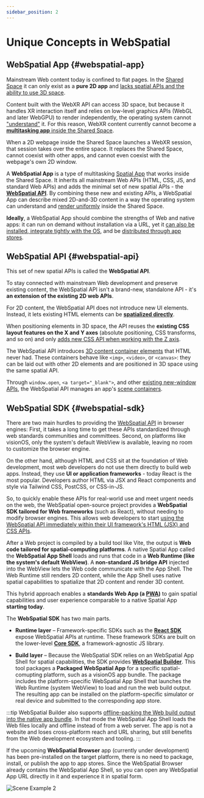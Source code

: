 ```yaml
---
sidebar_position: 2
---
```


# Unique Concepts in WebSpatial

## WebSpatial App {#webspatial-app}

Mainstream Web content today is confined to flat pages. In the [Shared Space](./shared-space-and-spatial-apps) it can only exist as a **pure 2D app** and [lacks spatial APIs and the ability to use 3D space](../introduction/html-css-and-webxr#html-css).

Content built with the WebXR API can access 3D space, but because it handles XR interaction itself and relies on low-level graphics APIs (WebGL and later WebGPU) to render independently, the operating system cannot ["understand"](./shared-space-and-spatial-apps#unified-rendering) it. For this reason, WebXR content currently cannot become a [**multitasking app** inside the Shared Space](./shared-space-and-spatial-apps).

When a 2D webpage inside the Shared Space launches a WebXR session, that session takes over the entire space. It replaces the Shared Space, cannot coexist with other apps, and cannot even coexist with the webpage's own 2D window.

A **WebSpatial App** is a type of multitasking [Spatial App](./shared-space-and-spatial-apps#spatial-apps) that works inside the Shared Space. It inherits all mainstream Web APIs (HTML, CSS, JS, and standard Web APIs) and adds the minimal set of new spatial APIs - the **[WebSpatial API](#webspatial-api)**. By combining these new and existing APIs, a WebSpatial App can describe mixed 2D-and-3D content in a way the operating system can understand and [render uniformly](./shared-space-and-spatial-apps#unified-rendering) inside the Shared Space.

**Ideally**, a WebSpatial App should combine the strengths of Web and native apps: it can run on demand without installation via a URL, yet it [can also be installed, integrate tightly with the OS](https://web.dev/explore/progressive-web-apps), and be [distributed through app stores](https://www.pwabuilder.com/).

## WebSpatial API {#webspatial-api}

This set of new spatial APIs is called the **WebSpatial API**.

To stay connected with mainstream Web development and preserve existing content, the WebSpatial API isn't a brand-new, standalone API - it's **an extension of the existing 2D web APIs**.

For 2D content, the WebSpatial API does not introduce new UI elements. Instead, it lets existing HTML elements can be **[spatialized directly](./spatialized-elements-and-3d-container-elements)**.

When positioning elements in 3D space, the API reuses the **existing CSS layout features on the X and Y axes** (absolute positioning, CSS transforms, and so on) and only [adds new CSS API when working with the Z axis](../development-guide/using-the-webspatial-api/elevate-2d-elements).

The WebSpatial API introduces [3D content container elements](./spatialized-elements-and-3d-container-elements#3d-elements) that HTML never had. These containers behave like `<img>`, `<video>`, or `<canvas>`: they can be laid out with other 2D elements and are positioned in 3D space using the same spatial API.

Through `window.open`, `<a target="_blank">`, and other [existing new-window APIs](../development-guide/using-the-webspatial-api/manage-multiple-scenes), the WebSpatial API manages an app's [scene containers](./scenes-and-spatial-layouts).

## WebSpatial SDK {#webspatial-sdk}

There are two main hurdles to providing the [WebSpatial API](#webspatial-api) in browser engines: First, it takes a long time to get these APIs standardized through web standards communities and committees. Second, on platforms like visionOS, only the system's default WebView is available, leaving no room to customize the browser engine.

On the other hand, although HTML and CSS sit at the foundation of Web development, most web developers do not use them directly to build web apps. Instead, they use **UI or application frameworks** - today React is the most popular. Developers author HTML via JSX and React components and style via Tailwind CSS, PostCSS, or CSS-in-JS.

So, to quickly enable these APIs for real-world use and meet urgent needs on the web, the WebSpatial open-source project provides a **WebSpatial SDK tailored for Web frameworks** (such as React), without needing to modify browser engines. This allows web developers to start [using the WebSpatial API immediately within their UI framework's HTML (JSX) and CSS APIs](../introduction/built-on-the-existing-web-ecosystem).

After a Web project is compiled by a build tool like Vite, the output is **Web code tailored for spatial-computing platforms**. A native Spatial App called the **WebSpatial App Shell** loads and runs that code in a **Web Runtime (like the system's default WebView)**. A **non-standard JS bridge API** injected into the WebView lets the Web code communicate with the App Shell. The Web Runtime still renders 2D content, while the App Shell uses native spatial capabilities to spatialize that 2D content and render 3D content.

This hybrid approach enables a **standards Web App (a [PWA](../development-guide/enabling-webspatial-in-web-projects/prerequisite-become-a-minimal-pwa))** to gain spatial capabilities and user experience comparable to a native Spatial App **starting today**.

The **WebSpatial SDK** has two main parts.

- **Runtime layer** – Framework-specific SDKs such as the **[React SDK](../development-guide/enabling-webspatial-in-web-projects/step-1-install-the-webspatial-sdk#react-sdk)** expose WebSpatial APIs at runtime. These framework SDKs are built on the lower-level **[Core SDK](../development-guide/enabling-webspatial-in-web-projects/step-1-install-the-webspatial-sdk#core-sdk)**, a framework-agnostic JS library.

- **Build layer** – Because the WebSpatial SDK relies on an WebSpatial App Shell for spatial capabilities, the SDK provides **[WebSpatial Builder](../development-guide/enabling-webspatial-in-web-projects/step-2-add-build-tool-for-packaged-webspatial-apps)**. This tool packages a **Packaged WebSpatial App** for a specific spatial-comupting platform, such as a visionOS app bundle. The package includes the platform-specific WebSpatial App Shell that launches the Web Runtime (system WebView) to load and run the web build output. The resulting app can be installed on the platform-specific simulator or real device and submitted to the corresponding app store.

:::tip
WebSpatial Builder also supports [offline-packing the Web build output into the native app bundle](../development-guide/enabling-webspatial-in-web-projects/prerequisite-become-a-minimal-pwa/add-web-app-manifest#start_url). In that mode the WebSpatial App Shell loads the Web files locally and offline instead of from a web server. The app is not a website and loses cross-platform reach and URL sharing, but still benefits from the Web development ecosystem and tooling.
:::

If the upcoming **WebSpatial Browser** app (currently under development) has been pre-installed on the target platform, there is no need to package, install, or publish the app to app stores. Since the WebSpatial Browser already contains the WebSpatial App Shell, so you can open any WebSpatial App URL directly in it and experience it in spatial form.

<Image src="/assets/concepts/2-1.png" alt="Scene Example 2" />
